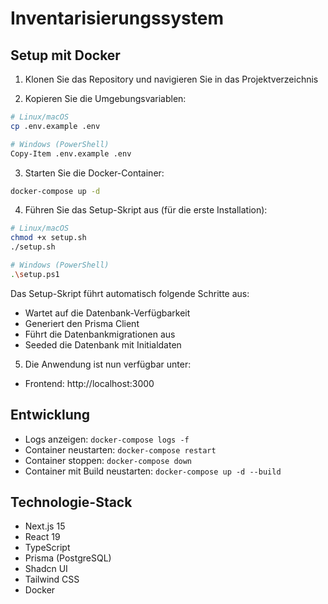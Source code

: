 # Inventarisierungssystem

## Setup mit Docker

1. Klonen Sie das Repository und navigieren Sie in das Projektverzeichnis

2. Kopieren Sie die Umgebungsvariablen:
```bash
# Linux/macOS
cp .env.example .env

# Windows (PowerShell)
Copy-Item .env.example .env
```

3. Starten Sie die Docker-Container:
```bash
docker-compose up -d
```

4. Führen Sie das Setup-Skript aus (für die erste Installation):
```bash
# Linux/macOS
chmod +x setup.sh
./setup.sh

# Windows (PowerShell)
.\setup.ps1
```

Das Setup-Skript führt automatisch folgende Schritte aus:
- Wartet auf die Datenbank-Verfügbarkeit
- Generiert den Prisma Client
- Führt die Datenbankmigrationen aus
- Seeded die Datenbank mit Initialdaten

5. Die Anwendung ist nun verfügbar unter:
- Frontend: http://localhost:3000

## Entwicklung

- Logs anzeigen: `docker-compose logs -f`
- Container neustarten: `docker-compose restart`
- Container stoppen: `docker-compose down`
- Container mit Build neustarten: `docker-compose up -d --build`

## Technologie-Stack

- Next.js 15
- React 19
- TypeScript
- Prisma (PostgreSQL)
- Shadcn UI
- Tailwind CSS
- Docker

